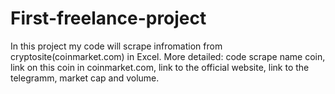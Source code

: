 # First-freelance-project
In this project my code will scrape infromation from cryptosite(coinmarket.com) in Excel. More detailed: code scrape name coin, link on this coin in coinmarket.com, link to the official website, link to the telegramm, market cap and volume.
